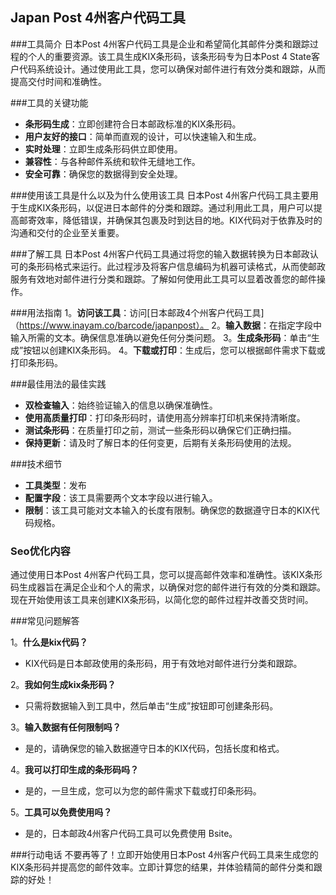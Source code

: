 ## Japan Post 4州客户代码工具

###工具简介
日本Post 4州客户代码工具是企业和希望简化其邮件分类和跟踪过程的个人的重要资源。该工具生成KIX条形码，该条形码专为日本Post 4 State客户代码系统设计。通过使用此工具，您可以确保对邮件进行有效分类和跟踪，从而提高交付时间和准确性。

###工具的关键功能
-  **条形码生成**：立即创建符合日本邮政标准的KIX条形码。
-  **用户友好的接口**：简单而直观的设计，可以快速输入和生成。
-  **实时处理**：立即生成条形码供立即使用。
-  **兼容性**：与各种邮件系统和软件无缝地工作。
-  **安全可靠**：确保您的数据得到安全处理。

###使用该工具是什么以及为什么使用该工具
日本Post 4州客户代码工具主要用于生成KIX条形码，以促进日本邮件的分类和跟踪。通过利用此工具，用户可以提高邮寄效率，降低错误，并确保其包裹及时到达目的地。KIX代码对于依靠及时的沟通和交付的企业至关重要。

###了解工具
日本Post 4州客户代码工具通过将您的输入数据转换为日本邮政认可的条形码格式来运行。此过程涉及将客户信息编码为机器可读格式，从而使邮政服务有效地对邮件进行分类和跟踪。了解如何使用此工具可以显着改善您的邮件操作。

###用法指南
1。**访问该工具**：访问[日本邮政4个州客户代码工具]（https://www.inayam.co/barcode/japanpost）。
2。**输入数据**：在指定字段中输入所需的文本。确保信息准确以避免任何分类问题。
3。**生成条形码**：单击“生成”按钮以创建KIX条形码。
4。**下载或打印**：生成后，您可以根据邮件需求下载或打印条形码。

###最佳用法的最佳实践
-  **双检查输入**：始终验证输入的信息以确保准确性。
-  **使用高质量打印**：打印条形码时，请使用高分辨率打印机来保持清晰度。
-  **测试条形码**：在质量打印之前，测试一些条形码以确保它们正确扫描。
-  **保持更新**：请及时了解日本的任何变更，后期有关条形码使用的法规。

###技术细节
-  **工具类型**：发布
-  **配置字段**：该工具需要两个文本字段以进行输入。
-  **限制**：该工具可能对文本输入的长度有限制。确保您的数据遵守日本的KIX代码规格。

### Seo优化内容
通过使用日本Post 4州客户代码工具，您可以提高邮件效率和准确性。该KIX条形码生成器旨在满足企业和个人的需求，以确保对您的邮件进行有效的分类和跟踪。现在开始使用该工具来创建KIX条形码，以简化您的邮件过程并改善交货时间。

###常见问题解答

1。**什么是kix代码？**
-  KIX代码是日本邮政使用的条形码，用于有效地对邮件进行分类和跟踪。

2。**我如何生成kix条形码？**
- 只需将数据输入到工具中，然后单击“生成”按钮即可创建条形码。

3。**输入数据有任何限制吗？**
- 是的，请确保您的输入数据遵守日本的KIX代码，包括长度和格式。

4。**我可以打印生成的条形码吗？**
- 是的，一旦生成，您可以为您的邮件需求下载或打印条形码。

5。**工具可以免费使用吗？**
- 是的，日本邮政4州客户代码工具可以免费使用 Bsite。

###行动电话
不要再等了！立即开始使用日本Post 4州客户代码工具来生成您的KIX条形码并提高您的邮件效率。立即计算您的结果，并体验精简的邮件分类和跟踪的好处！